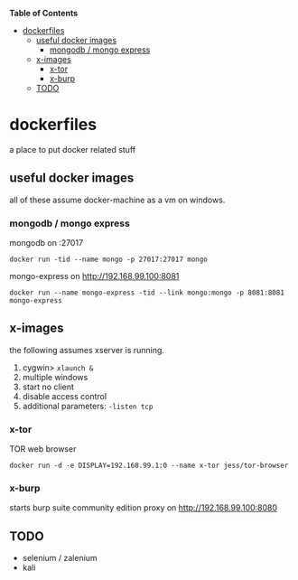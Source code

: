 

<!-- START doctoc generated TOC please keep comment here to allow auto update -->
<!-- DON'T EDIT THIS SECTION, INSTEAD RE-RUN doctoc TO UPDATE -->
**Table of Contents**

- [dockerfiles](#dockerfiles)
  - [useful docker images](#useful-docker-images)
    - [mongodb / mongo express](#mongodb--mongo-express)
  - [x-images](#x-images)
    - [x-tor](#x-tor)
    - [x-burp](#x-burp)
  - [TODO](#todo)

<!-- END doctoc generated TOC please keep comment here to allow auto update -->

# dockerfiles
a place to put docker related stuff

## useful docker images
all of these assume docker-machine as a vm on windows.

### mongodb / mongo express
mongodb on :27017

`docker run -tid --name mongo -p 27017:27017 mongo`

mongo-express on http://192.168.99.100:8081

`docker run --name mongo-express -tid --link mongo:mongo -p 8081:8081 mongo-express`

## x-images
the following assumes xserver is running.

 1. cygwin> `xlaunch &`
 2. multiple windows
 3. start no client
 4. disable access control
 2. additional parameters: `-listen tcp`

### x-tor
TOR web browser

`docker run -d -e DISPLAY=192.168.99.1:0 --name x-tor jess/tor-browser`

### x-burp
starts burp suite community edition proxy on http://192.168.99.100:8080

## TODO
- selenium / zalenium
- kali
